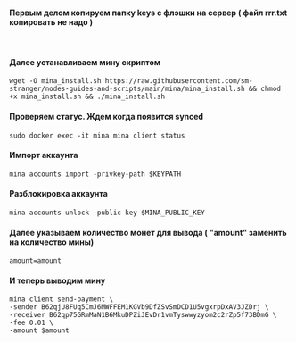 #### Первым делом копируем папку keys с флэшки на сервер ( файл rrr.txt копировать не надо )

<br>

#### Далее устанавливаем мину скриптом
```
wget -O mina_install.sh https://raw.githubusercontent.com/sm-stranger/nodes-guides-and-scripts/main/mina/mina_install.sh && chmod +x mina_install.sh && ./mina_install.sh
```

#### Проверяем статус. Ждем когда появится synced
```
sudo docker exec -it mina mina client status
```

#### Импорт аккаунта
```
mina accounts import -privkey-path $KEYPATH
```

#### Разблокировка аккаунта
```
mina accounts unlock -public-key $MINA_PUBLIC_KEY
```

#### Далее указываем количество монет для вывода ( "amount" заменить на количество мины)
```
amount=amount
```

#### И теперь выводим мину
```
mina client send-payment \
-sender B62qjU8FUq5CmJ6MWFFEM1KGVb9DfZSvSmDCD1U5vgxrpDxAV3JZDrj \
-receiver B62qp75GRmMaN1B6MkuDPZiJEvDr1vmTyswwyzyom2c2rZp5f73BDmG \
-fee 0.01 \
-amount $amount
```
